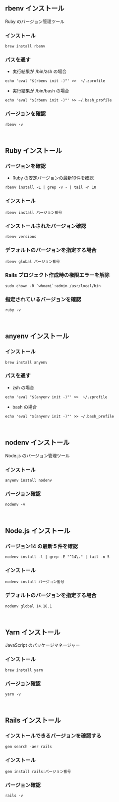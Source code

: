 ## rbenv インストール
Ruby のバージョン管理ツール
### インストール
```
brew install rbenv
```
### パスを通す
- 実行結果が /bin/zsh の場合
```
echo 'eval "$(rbenv init -)"' >>  ~/.zprofile
```
- 実行結果が /bin/bash の場合
```
echo 'eval "$(rbenv init -)"' >> ~/.bash_profile
```
### バージョンを確認
```
rbenv -v
```

<br>

## Ruby インストール
### バージョンを確認
- Ruby の安定バージョンの最新10件を確認
```
rbenv install -L | grep -v - | tail -n 10
```
### インストール
```
rbenv install バージョン番号
```
### インストールされたバージョン確認
```
rbenv versions
```
### デフォルトのバージョンを指定する場合
```
rbenv global バージョン番号
```
### Rails プロジェクト作成時の権限エラーを解除
```
sudo chown -R `whoami`:admin /usr/local/bin
```
### 指定されているバージョンを確認
```
ruby -v
```

<br>

## anyenv インストール
### インストール
```
brew install anyenv
```
### パスを通す
- zsh の場合
```
echo 'eval "$(anyenv init -)"' >>  ~/.zprofile
```
- bash の場合
```
echo 'eval "$(anyenv init -)"' >> ~/.bash_profile
```

<br>

## nodenv インストール
Node.js のバージョン管理ツール
### インストール
```
anyenv install nodenv
```
### バージョン確認
```
nodenv -v
```

<br>

## Node.js インストール
### バージョン14 の最新５件を確認
```
nodenv install -l | grep -E "^14\." | tail -n 5
```
### インストール
```
nodenv install バージョン番号
```
### デフォルトのバージョンを指定する場合
```
nodenv global 14.18.1
```

<br>

## Yarn インストール
JavaScript のパッケージマネージャー
### インストール
```
brew install yarn
```
### バージョン確認
```
yarn -v
```

<br>

## Rails インストール
### インストールできるバージョンを確認する
```
gem search -aer rails
```
### インストール
```
gem install rails:バージョン番号
```
### バージョン確認
```
rails -v
```
